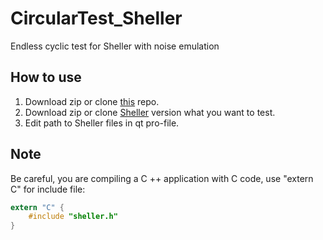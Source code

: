 # CircularTest_Sheller
Endless cyclic test for Sheller with noise emulation

## How to use
1) Download zip or clone [this](https://github.com/VNovytskyi/CircularTest_Sheller) repo.
2) Download zip or clone [Sheller](https://github.com/VNovytskyi/Sheller) version what you want to test.
3) Edit path to Sheller files in qt pro-file.

## Note
Be careful, you are compiling a C ++ application with C code, use "extern C" for include file:
```c
extern "C" {
    #include "sheller.h"
}
```
